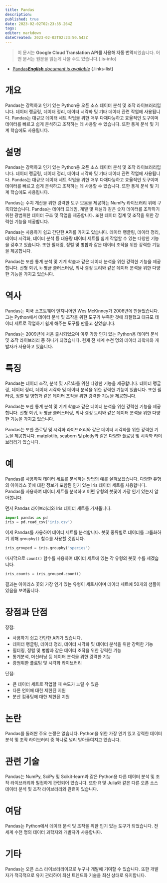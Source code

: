 ```yaml
---
title: Pandas
description: 
published: true
date: 2023-02-02T02:23:55.264Z
tags: 
editor: markdown
dateCreated: 2023-02-02T02:23:50.542Z
---
```


> 이 문서는 **Google Cloud Translation API를 사용해 자동 번역**되었습니다.
어떤 문서는 원문을 읽는게 나을 수도 있습니다.{.is-info}



- [Pandas***English** document is available*](/en/Knowledge-base/Dictionary/pandas)
{.links-list}


# 개요

Pandas는 강력하고 인기 있는 Python용 오픈 소스 데이터 분석 및 조작 라이브러리입니다. 데이터 랭글링, 데이터 정리, 데이터 시각화 및 기타 데이터 관련 작업에 사용됩니다. Pandas는 대규모 데이터 세트 작업을 위한 매우 다재다능하고 효율적인 도구이며 데이터를 빠르고 쉽게 분석하고 조작하는 데 사용할 수 있습니다. 또한 통계 분석 및 기계 학습에도 사용됩니다.

# 설명

Pandas는 강력하고 인기 있는 Python용 오픈 소스 데이터 분석 및 조작 라이브러리입니다. 데이터 랭글링, 데이터 정리, 데이터 시각화 및 기타 데이터 관련 작업에 사용됩니다. Pandas는 대규모 데이터 세트 작업을 위한 매우 다재다능하고 효율적인 도구이며 데이터를 빠르고 쉽게 분석하고 조작하는 데 사용할 수 있습니다. 또한 통계 분석 및 기계 학습에도 사용됩니다.

Pandas는 수치 계산을 위한 강력한 도구 모음을 제공하는 NumPy 라이브러리 위에 구축되었습니다. Pandas는 데이터 프레임, 계열 및 패널과 같은 숫자 데이터를 조작하기 위한 광범위한 데이터 구조 및 작업을 제공합니다. 또한 데이터 집계 및 조작을 위한 강력한 기능을 제공합니다.

Pandas는 사용하기 쉽고 간단한 API를 가지고 있습니다. 데이터 랭글링, 데이터 정리, 데이터 시각화, 데이터 분석 등 대용량 데이터 세트를 쉽게 작업할 수 있는 다양한 기능을 갖추고 있습니다. 또한 필터링, 정렬 및 병합과 같은 데이터 조작을 위한 강력한 기능을 제공합니다.

Pandas는 또한 통계 분석 및 기계 학습과 같은 데이터 분석을 위한 강력한 기능을 제공합니다. 선형 회귀, k-평균 클러스터링, 의사 결정 트리와 같은 데이터 분석을 위한 다양한 기능을 가지고 있습니다.

# 역사

Pandas는 미국 소프트웨어 엔지니어인 Wes McKinney가 2008년에 만들었습니다. 그는 Python에서 데이터 분석 및 조작을 위한 도구가 부족한 것에 좌절했고 대규모 데이터 세트로 작업하기 쉽게 해주는 도구를 만들고 싶었습니다.

Pandas는 2009년에 처음 출시되었으며 이후 가장 인기 있는 Python용 데이터 분석 및 조작 라이브러리 중 하나가 되었습니다. 현재 전 세계 수천 명의 데이터 과학자와 개발자가 사용하고 있습니다.

# 특징

Pandas는 데이터 조작, 분석 및 시각화를 위한 다양한 기능을 제공합니다. 데이터 랭글링, 데이터 정리, 데이터 시각화 및 데이터 분석을 위한 강력한 기능이 있습니다. 또한 필터링, 정렬 및 병합과 같은 데이터 조작을 위한 강력한 기능을 제공합니다.

Pandas는 또한 통계 분석 및 기계 학습과 같은 데이터 분석을 위한 강력한 기능을 제공합니다. 선형 회귀, k-평균 클러스터링, 의사 결정 트리와 같은 데이터 분석을 위한 다양한 기능을 가지고 있습니다.

Pandas는 또한 플로팅 및 시각화 라이브러리와 같은 데이터 시각화를 위한 강력한 기능을 제공합니다. matplotlib, seaborn 및 plotly와 같은 다양한 플로팅 및 시각화 라이브러리가 있습니다.

# 예

Pandas를 사용하여 데이터 세트를 분석하는 방법의 예를 살펴보겠습니다. 다양한 유형의 아이리스 꽃에 대한 정보가 포함된 인기 있는 Iris 데이터 세트를 사용합니다. Pandas를 사용하여 데이터 세트를 분석하고 어떤 유형의 붓꽃이 가장 인기 있는지 알아봅니다.

먼저 Pandas 라이브러리와 Iris 데이터 세트를 가져옵니다.

```python
import pandas as pd
iris = pd.read_csv('iris.csv')
```

이제 Pandas를 사용하여 데이터 세트를 분석합니다. 붓꽃 종류별로 데이터를 그룹화하기 위해 `groupby()` 함수를 사용할 것입니다.

```python
iris_grouped = iris.groupby('species')
```

마지막으로 `count()` 함수를 사용하여 데이터 세트에 있는 각 유형의 붓꽃 수를 세겠습니다.

```python
iris_counts = iris_grouped.count()
```

결과는 아이리스 꽃의 가장 인기 있는 유형이 세토사이며 데이터 세트에 50개의 샘플이 있음을 보여줍니다.

# 장점과 단점

장점:

- 사용하기 쉽고 간단한 API가 있습니다.
- 데이터 랭글링, 데이터 정리, 데이터 시각화 및 데이터 분석을 위한 강력한 기능
- 필터링, 정렬 및 병합과 같은 데이터 조작을 위한 강력한 기능
- 통계분석, 머신러닝 등 데이터 분석을 위한 강력한 기능
- 광범위한 플로팅 및 시각화 라이브러리

단점:

- 큰 데이터 세트로 작업할 때 속도가 느릴 수 있음
- 다른 언어에 대한 제한된 지원
- 분산 컴퓨팅에 대한 제한된 지원

# 논란

Pandas를 둘러싼 주요 논쟁은 없습니다. Python을 위한 가장 인기 있고 강력한 데이터 분석 및 조작 라이브러리 중 하나로 널리 받아들여지고 있습니다.

# 관련 기술

Pandas는 NumPy, SciPy 및 Scikit-learn과 같은 Python용 다른 데이터 분석 및 조작 라이브러리와 밀접하게 관련되어 있습니다. 또한 R 및 Julia와 같은 다른 오픈 소스 데이터 분석 및 조작 라이브러리와 관련이 있습니다.

# 여담

Pandas는 Python에서 데이터 분석 및 조작을 위한 인기 있는 도구가 되었습니다. 전 세계 수천 명의 데이터 과학자와 개발자가 사용합니다.

# 기타

Pandas는 오픈 소스 라이브러리이므로 누구나 개발에 기여할 수 있습니다. 또한 개발자가 적극적으로 유지 관리하여 최신 트렌드와 기술을 최신 상태로 유지합니다.